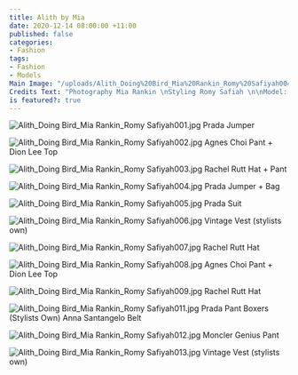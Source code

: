 ```yaml
---
title: Alith by Mia
date: 2020-12-14 08:00:00 +11:00
published: false
categories:
- Fashion
tags:
- Fashion
- Models
Main Image: "/uploads/Alith_Doing%20Bird_Mia%20Rankin_Romy%20Safiyah004.jpg"
Credits Text: "Photography Mia Rankin \nStyling Romy Safiah \n\nModel: Alith @ "
is featured?: true
---
```


![Alith_Doing Bird_Mia Rankin_Romy Safiyah001.jpg](/uploads/Alith_Doing%20Bird_Mia%20Rankin_Romy%20Safiyah001.jpg)
Prada Jumper 

![Alith_Doing Bird_Mia Rankin_Romy Safiyah002.jpg](/uploads/Alith_Doing%20Bird_Mia%20Rankin_Romy%20Safiyah002.jpg)
Agnes Choi Pant + Dion Lee Top 

![Alith_Doing Bird_Mia Rankin_Romy Safiyah003.jpg](/uploads/Alith_Doing%20Bird_Mia%20Rankin_Romy%20Safiyah003.jpg)
Rachel Rutt Hat + Pant

![Alith_Doing Bird_Mia Rankin_Romy Safiyah004.jpg](/uploads/Alith_Doing%20Bird_Mia%20Rankin_Romy%20Safiyah004.jpg)
Prada Jumper + Bag

![Alith_Doing Bird_Mia Rankin_Romy Safiyah005.jpg](/uploads/Alith_Doing%20Bird_Mia%20Rankin_Romy%20Safiyah005.jpg)
Prada Suit 

![Alith_Doing Bird_Mia Rankin_Romy Safiyah006.jpg](/uploads/Alith_Doing%20Bird_Mia%20Rankin_Romy%20Safiyah006.jpg)
Vintage Vest (stylists own)

![Alith_Doing Bird_Mia Rankin_Romy Safiyah007.jpg](/uploads/Alith_Doing%20Bird_Mia%20Rankin_Romy%20Safiyah007.jpg)
Rachel Rutt Hat 

![Alith_Doing Bird_Mia Rankin_Romy Safiyah008.jpg](/uploads/Alith_Doing%20Bird_Mia%20Rankin_Romy%20Safiyah008.jpg)
Agnes Choi Pant + Dion Lee Top

![Alith_Doing Bird_Mia Rankin_Romy Safiyah009.jpg](/uploads/Alith_Doing%20Bird_Mia%20Rankin_Romy%20Safiyah009.jpg)
Rachel Rutt Hat

![Alith_Doing Bird_Mia Rankin_Romy Safiyah011.jpg](/uploads/Alith_Doing%20Bird_Mia%20Rankin_Romy%20Safiyah011.jpg)
Prada Pant 
Boxers (Stylists Own)
Anna Santangelo Belt

![Alith_Doing Bird_Mia Rankin_Romy Safiyah012.jpg](/uploads/Alith_Doing%20Bird_Mia%20Rankin_Romy%20Safiyah012.jpg)
Moncler Genius Pant 

![Alith_Doing Bird_Mia Rankin_Romy Safiyah013.jpg](/uploads/Alith_Doing%20Bird_Mia%20Rankin_Romy%20Safiyah013.jpg)
Vintage Vest (stylists own)